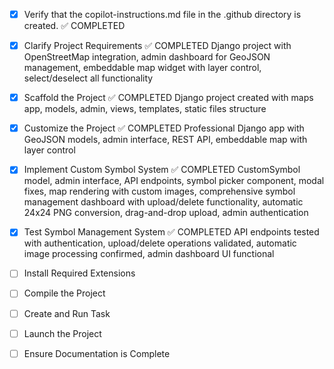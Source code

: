 <!-- Use this file to provide workspace-specific custom instructions to Copilot. For more details, visit https://code.visualstudio.com/docs/copilot/copilot-customization#_use-a-githubcopilotinstructionsmd-file -->
- [x] Verify that the copilot-instructions.md file in the .github directory is created. ✅ COMPLETED

- [x] Clarify Project Requirements ✅ COMPLETED
	Django project with OpenStreetMap integration, admin dashboard for GeoJSON management, embeddable map widget with layer control, select/deselect all functionality

- [x] Scaffold the Project ✅ COMPLETED
	Django project created with maps app, models, admin, views, templates, static files structure

- [x] Customize the Project ✅ COMPLETED
	Professional Django app with GeoJSON models, admin interface, REST API, embeddable map with layer control

- [x] Implement Custom Symbol System ✅ COMPLETED
	CustomSymbol model, admin interface, API endpoints, symbol picker component, modal fixes, map rendering with custom images, comprehensive symbol management dashboard with upload/delete functionality, automatic 24x24 PNG conversion, drag-and-drop upload, admin authentication

- [x] Test Symbol Management System ✅ COMPLETED
	API endpoints tested with authentication, upload/delete operations validated, automatic image processing confirmed, admin dashboard UI functional

- [ ] Install Required Extensions

- [ ] Compile the Project

- [ ] Create and Run Task

- [ ] Launch the Project

- [ ] Ensure Documentation is Complete